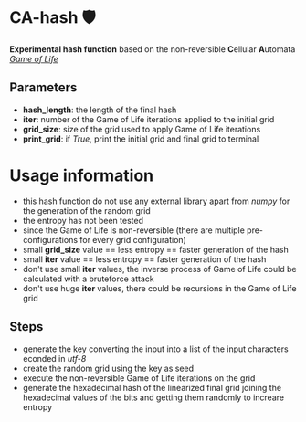 # CA-hash 🛡️
**Experimental hash function** based on the non-reversible **C**ellular **A**utomata [*Game of Life*](https://en.wikipedia.org/wiki/Conway%27s_Game_of_Life)

## Parameters
- **hash_length**: the length of the final hash
- **iter**: number of the Game of Life iterations applied to the initial grid
- **grid_size**: size of the grid used to apply Game of Life iterations
- **print_grid**: if *True*, print the initial grid and final grid to terminal

# Usage information
- this hash function do not use any external library apart from *numpy* for the generation of the random grid
- the entropy has not been tested
- since the Game of Life is non-reversible (there are multiple pre-configurations for every grid configuration)
- small **grid_size** value == less entropy == faster generation of the hash
- small **iter** value == less entropy == faster generation of the hash
- don't use small **iter** values, the inverse process of Game of Life could be calculated with a bruteforce attack
- don't use huge **iter** values, there could be recursions in the Game of Life grid

## Steps
- generate the key converting the input into a list of the input characters econded in *utf-8*
- create the random grid using the key as seed
- execute the non-reversible Game of Life iterations on the grid
- generate the hexadecimal hash of the linearized final grid joining the hexadecimal values of the bits and getting them randomly to increare entropy
